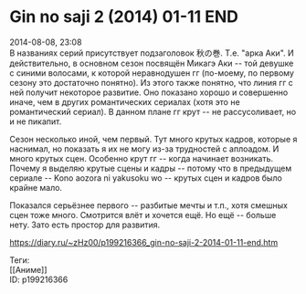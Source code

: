 Gin no saji 2 (2014) 01-11 END
===============================

   
 2014-08-08, 23:08   
  В названиях серий присутствует подзаголовок 秋の巻. Т.е. "арка Аки". И действительно, в основном сезон посвящён Микагэ Аки -- той девушке с синими волосами, к которой неравнодушен гг (по-моему, по первому сезону это достаточно понятно). Из этого также понятно, что линия гг с ней получит некоторое развитие. Оно показано хорошо и совершенно иначе, чем в других романтических сериалах (хотя это не романтический сериал). В данном плане гг крут -- не рассусоливает, но и не пикапит.   
   
 Сезон несколько иной, чем первый. Тут много крутых кадров, которые я наснимал, но показать я их не могу из-за трудностей с аплоадом. И много крутых сцен. Особенно крут гг -- когда начинает возникать. Почему я выделяю крутые сцены и кадры -- потому что в предыдущем сериале -- Kono aozora ni yakusoku wo -- крутых сцен и кадров было крайне мало.   
   
 Показался серьёзнее первого -- разбитые мечты и т.п., хотя смешных сцен тоже много. Смотрится влёт и хочется ещё. Но ещё -- больше нету. Зато есть простор для развития.   
    
 <https://diary.ru/~zHz00/p199216366_gin-no-saji-2-2014-01-11-end.htm>   
   
 Теги:   
 [[Аниме]]   
 ID: p199216366